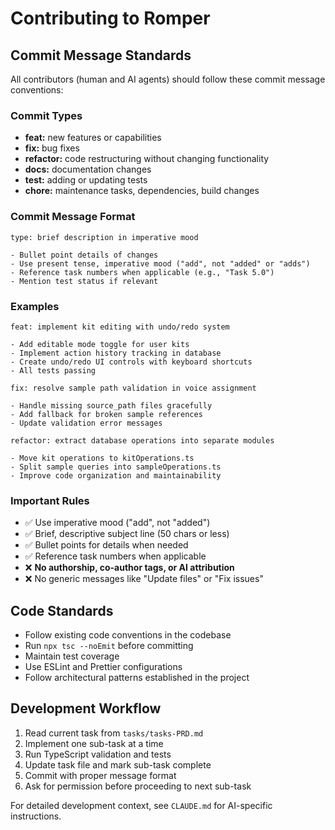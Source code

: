 # Contributing to Romper

## Commit Message Standards

All contributors (human and AI agents) should follow these commit message conventions:

### Commit Types

- **feat:** new features or capabilities
- **fix:** bug fixes
- **refactor:** code restructuring without changing functionality  
- **docs:** documentation changes
- **test:** adding or updating tests
- **chore:** maintenance tasks, dependencies, build changes

### Commit Message Format

```
type: brief description in imperative mood

- Bullet point details of changes
- Use present tense, imperative mood ("add", not "added" or "adds")
- Reference task numbers when applicable (e.g., "Task 5.0")
- Mention test status if relevant
```

### Examples

```
feat: implement kit editing with undo/redo system

- Add editable mode toggle for user kits
- Implement action history tracking in database
- Create undo/redo UI controls with keyboard shortcuts
- All tests passing

fix: resolve sample path validation in voice assignment

- Handle missing source_path files gracefully
- Add fallback for broken sample references
- Update validation error messages

refactor: extract database operations into separate modules

- Move kit operations to kitOperations.ts
- Split sample queries into sampleOperations.ts
- Improve code organization and maintainability
```

### Important Rules

- ✅ Use imperative mood ("add", not "added")
- ✅ Brief, descriptive subject line (50 chars or less)
- ✅ Bullet points for details when needed
- ✅ Reference task numbers when applicable
- ❌ **No authorship, co-author tags, or AI attribution**
- ❌ No generic messages like "Update files" or "Fix issues"

## Code Standards

- Follow existing code conventions in the codebase
- Run `npx tsc --noEmit` before committing
- Maintain test coverage
- Use ESLint and Prettier configurations
- Follow architectural patterns established in the project

## Development Workflow

1. Read current task from `tasks/tasks-PRD.md`
2. Implement one sub-task at a time
3. Run TypeScript validation and tests
4. Update task file and mark sub-task complete
5. Commit with proper message format
6. Ask for permission before proceeding to next sub-task

For detailed development context, see `CLAUDE.md` for AI-specific instructions.